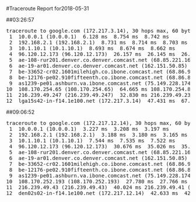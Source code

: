 #Traceroute Report for2018-05-31

##03:26:57

<p><pre><samp>traceroute to google.com (172.217.3.14), 30 hops max, 60 byte packets
 1  10.0.0.1 (10.0.0.1)  6.128 ms  8.754 ms  8.742 ms
 2  192.168.2.1 (192.168.2.1)  8.731 ms  8.714 ms  8.703 ms
 3  10.1.10.1 (10.1.10.1)  8.693 ms  8.674 ms  8.662 ms
 4  96.120.12.173 (96.120.12.173)  26.157 ms  26.145 ms  26.134 ms
 5  ae-108-rur201.denver.co.denver.comcast.net (68.85.221.161)  30.492 ms  30.481 ms  40.189 ms
 6  ae-19-ar01.denver.co.denver.comcast.net (162.151.50.85)  68.971 ms  60.250 ms  47.165 ms
 7  be-33652-cr02.1601milehigh.co.ibone.comcast.net (68.86.92.121)  27.012 ms  26.996 ms  26.985 ms
 8  be-12176-pe02.910fifteenth.co.ibone.comcast.net (68.86.83.94)  29.629 ms  29.619 ms  33.978 ms
 9  as1239-pe01.ashburn.va.ibone.comcast.net (75.149.228.174)  51.456 ms 173.167.58.142 (173.167.58.142)  43.966 ms 173.167.59.46 (173.167.59.46)  43.934 ms
10  108.170.254.65 (108.170.254.65)  64.665 ms 108.170.254.81 (108.170.254.81)  64.654 ms 108.170.254.65 (108.170.254.65)  64.636 ms
11  216.239.49.247 (216.239.49.247)  32.830 ms 216.239.49.231 (216.239.49.231)  67.200 ms 216.239.49.247 (216.239.49.247)  67.187 ms
12  lga15s42-in-f14.1e100.net (172.217.3.14)  47.431 ms  67.157 ms  67.147 ms</samp></pre></p>

##09:06:52

<p><pre><samp>traceroute to google.com (172.217.12.14), 30 hops max, 60 byte packets
 1  10.0.0.1 (10.0.0.1)  3.227 ms  3.208 ms  3.197 ms
 2  192.168.2.1 (192.168.2.1)  3.188 ms  3.180 ms  3.165 ms
 3  10.1.10.1 (10.1.10.1)  7.544 ms  7.535 ms  7.522 ms
 4  96.120.12.173 (96.120.12.173)  30.676 ms  35.026 ms  35.019 ms
 5  ae-108-rur201.denver.co.denver.comcast.net (68.85.221.161)  48.196 ms  48.189 ms  48.181 ms
 6  ae-19-ar01.denver.co.denver.comcast.net (162.151.50.85)  34.968 ms  23.069 ms  27.461 ms
 7  be-33652-cr02.1601milehigh.co.ibone.comcast.net (68.86.92.121)  31.825 ms  31.815 ms  31.807 ms
 8  be-12176-pe02.910fifteenth.co.ibone.comcast.net (68.86.83.94)  31.794 ms  31.893 ms  31.881 ms
 9  as1239-pe01.ashburn.va.ibone.comcast.net (75.149.228.174)  31.869 ms 173.167.59.46 (173.167.59.46)  23.582 ms 173.167.58.142 (173.167.58.142)  27.807 ms
10  108.170.252.193 (108.170.252.193)  27.780 ms  27.766 ms 108.170.252.209 (108.170.252.209)  40.039 ms
11  216.239.49.43 (216.239.49.43)  40.024 ms 216.239.49.41 (216.239.49.41)  40.014 ms 216.239.49.43 (216.239.49.43)  40.002 ms
12  den02s02-in-f14.1e100.net (172.217.12.14)  42.633 ms  42.619 ms  42.609 ms</samp></pre></p>

